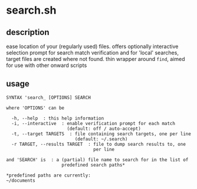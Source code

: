 # search.sh

## description
ease location of your (regularly used) files. offers optionally interactive selection prompt for search match verification and for 'local' searches, target files are created where not found. thin wrapper around `find`, aimed for use with other onward scripts

## usage
```
SYNTAX 'search_ [OPTIONS] SEARCH

where 'OPTIONS' can be

  -h, --help  : this help information
  -i, --interactive  : enable verification prompt for each match
                       (default: off / auto-accept)
  -t, --target TARGETS  : file containing search targets, one per line
                          (default: ~/.search)
  -r TARGET, --results TARGET  : file to dump search results to, one
                                 per line

and 'SEARCH' is  : a (partial) file name to search for in the list of
                     predefined search paths*

*predefined paths are currently: 
~/documents
```
